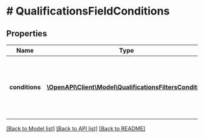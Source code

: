 # # QualificationsFieldConditions

## Properties

Name | Type | Description | Notes
------------ | ------------- | ------------- | -------------
**conditions** | [**\OpenAPI\Client\Model\QualificationsFiltersCondition**](QualificationsFiltersCondition.md) | Data filters used to narrow the data records to be returned in the result. | [optional]

[[Back to Model list]](../../README.md#models) [[Back to API list]](../../README.md#endpoints) [[Back to README]](../../README.md)
